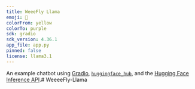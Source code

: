 ```yaml
---
title: WeeeFly Llama
emoji: 💬
colorFrom: yellow
colorTo: purple
sdk: gradio
sdk_version: 4.36.1
app_file: app.py
pinned: false
license: llama3.1
---
```


An example chatbot using [Gradio](https://gradio.app), [`huggingface_hub`](https://huggingface.co/docs/huggingface_hub/v0.22.2/en/index), and the [Hugging Face Inference API](https://huggingface.co/docs/api-inference/index).#   W e e e e F l y - L l a m a  
 
